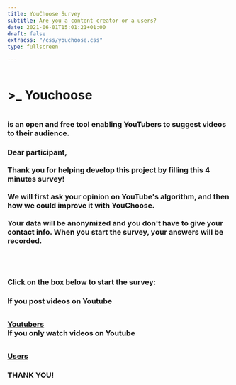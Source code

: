 ```yaml
---
title: YouChoose Survey
subtitle: Are you a content creator or a users?
date: 2021-06-01T15:01:21+01:00
draft: false
extracss: "/css/youchoose.css"
type: fullscreen

---
```

<div class="container">
<div class="col-md-11">


<div>
  <h1 class ="titlehp pink" style ="padding-top:1rem;">
   >_ Youchoose
  </h1>
  <h3 class ="titlehp " style ="padding-top:1rem;">
   <b> is an open and free tool enabling YouTubers to suggest videos to their audience.</b>
  </h3>
</div>

<div>
 <h3>
 Dear participant, <br><br>
 Thank you for helping develop this project by filling this <b>4 minutes survey!</b><br><br>
 We will first ask your opinion on YouTube's algorithm, and then how we could improve it with YouChoose.<br><br>
 Your data will be anonymized and you don't have to give your contact info. When you start the survey, your answers will be recorded.
 </h3>
</div>
</br></br>
<div>
 <h3>
  <b> Click on the box below to start the survey:</b> 
 </h3> 
 <h3>
 If you post videos on Youtube<br>
    <div class="fba" style="padding-top:2rem;">
      <a class="fba" href="/survey_cc"><span class="fba">Youtubers</span></a>
    </div>
 If you only watch videos on Youtube<br>
    <div class="fba" style="padding-top:2rem;">
      <a class="fba" href="/survey_us"><span class="fba">Users</span></a>
    </div>
 </h3>
 <h3>
  <b> THANK YOU!</b> 
 </h3>
</div>
</div>
</div>